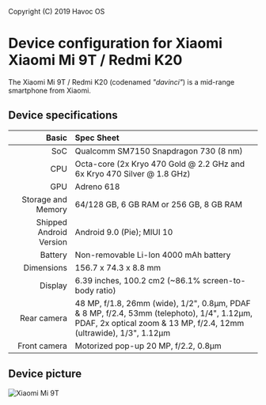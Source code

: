  Copyright (C) 2019 Havoc OS
 
  Device configuration for Xiaomi Xiaomi Mi 9T / Redmi K20
 =========================================
 
  The Xiaomi Mi 9T / Redmi K20 (codenamed _"davinci"_) is a mid-range smartphone from Xiaomi.
 
  ## Device specifications
 
  Basic   | Spec Sheet
 -------:|:-------------------------
 SoC     | Qualcomm SM7150 Snapdragon 730 (8 nm)
 CPU     | Octa-core (2x Kryo 470 Gold @ 2.2 GHz and 6x Kryo 470 Silver @ 1.8 GHz)
 GPU     | Adreno 618
 Storage and Memory  | 64/128 GB, 6 GB RAM or 256 GB, 8 GB RAM
 Shipped Android Version | Android 9.0 (Pie); MIUI 10
 Battery | Non-removable Li-Ion 4000 mAh battery
 Dimensions | 156.7 x 74.3 x 8.8 mm
 Display | 6.39 inches, 100.2 cm2 (~86.1% screen-to-body ratio)
 Rear camera  | 48 MP, f/1.8, 26mm (wide), 1/2", 0.8µm, PDAF & 8 MP, f/2.4, 53mm (telephoto), 1/4", 1.12µm, PDAF, 2x optical zoom & 13 MP, f/2.4, 12mm (ultrawide), 1/3", 1.12µm
 Front camera  | Motorized pop-up 20 MP, f/2.2, 0.8µm
 
  ## Device picture
 
  ![Xiaomi Mi 9T](https://cdn2.gsmarena.com/vv/pics/xiaomi/xiaomi-mi-9t-0.jpg "Xiaomi Mi 9T")
